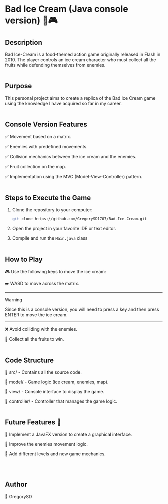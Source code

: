 # Bad Ice Cream (Java console version) 🍦🎮  

## Description
Bad Ice-Cream is a food-themed action game originally released in Flash in 2010. The player controls an ice cream character who must collect all the fruits while defending themselves from enemies.
<br><br> 
## Purpose
This personal project aims to create a replica of the Bad Ice Cream game using the knowledge I have acquired so far in my career.
<br><br> 
## Console Version Features
✅ Movement based on a matrix.

✅ Enemies with predefined movements.

✅ Collision mechanics between the ice cream and the enemies.

✅ Fruit collection on the map.

✅ Implementation using the MVC (Model-View-Controller) pattern.
<br><br> 
## Steps to Execute the Game
1. Clone the repository to your computer:
   
   ```bash
   git clone https://github.com/GregorySD1707/Bad-Ice-Cream.git
   ```
2. Open the project in your favorite IDE or text editor.
3. Compile and run the ```Main.java``` class
<br><br> 
## How to Play
🎮 Use the following keys to move the ice cream:

➡️ WASD to move across the matrix.

---
> [!Warning]
> Since this is a console version, you will need to press a key and then press ENTER to move the ice cream.
---
❌ Avoid colliding with the enemies.

🍓 Collect all the fruits to win.
<br><br> 
## Code Structure
📂 src/ - Contains all the source code.

📂 model/ - Game logic (ice cream, enemies, map).

📂 view/ - Console interface to display the game.

📂 controller/ - Controller that manages the game logic.
<br><br> 
## Future Features 🚀
🔹 Implement a JavaFX version to create a graphical interface.

🔹 Improve the enemies movement logic.

🔹 Add different levels and new game mechanics.

<br><br> 
## Author
👤 GregorySD
